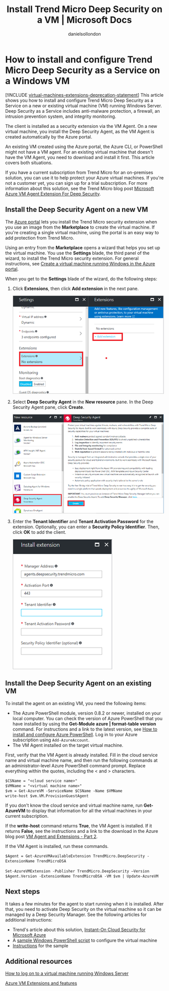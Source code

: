 ﻿---
title: Install Trend Micro Deep Security on a VM | Microsoft Docs
description: This article describes how to install and configure Trend Micro security on a VM created with the Classic deployment model in Azure.
services: virtual-machines-windows
documentationcenter: ''
author: danielsollondon
manager: jeconnoc
editor: ''
tags: azure-service-management

ms.assetid: e991b635-f1e2-483f-b7ca-9d53e7c22e2a
ms.service: virtual-machines-windows
ms.workload: infrastructure-services
ms.tgt_pltfrm: vm-multiple
ms.devlang: na
ms.topic: article
ms.date: 04/20/2018
ms.author: danis

---
# How to install and configure Trend Micro Deep Security as a Service on a Windows VM
[!INCLUDE [virtual-machines-extensions-deprecation-statement](../../../includes/virtual-machines-extensions-deprecation-statement.md)]
This article shows you how to install and configure Trend Micro Deep Security as a Service on a new or existing virtual machine (VM) running Windows Server. Deep Security as a Service includes anti-malware protection, a firewall, an intrusion prevention system, and integrity monitoring.

The client is installed as a security extension via the VM Agent. On a new virtual machine, you install the Deep Security Agent, as the VM Agent is created automatically by the Azure portal.

An existing VM created using the Azure portal, the Azure CLI, or PowerShell might not have a VM agent. For an existing virtual machine that doesn't have the VM Agent, you need to download and install it first. This article covers both situations.

If you have a current subscription from Trend Micro for an on-premises solution, you can use it to help protect your Azure virtual machines. If you're not a customer yet, you can sign up for a trial subscription. For more information about this solution, see the Trend Micro blog post [Microsoft Azure VM Agent Extension For Deep Security](http://go.microsoft.com/fwlink/p/?LinkId=403945).

## Install the Deep Security Agent on a new VM

The [Azure portal](http://portal.azure.com) lets you install the Trend Micro security extension when you use an image from the **Marketplace** to create the virtual machine. If you're creating a single virtual machine, using the portal is an easy way to add protection from Trend Micro.

Using an entry from the **Marketplace** opens a wizard that helps you set up the virtual machine. You use the **Settings** blade, the third panel of the wizard, to install the Trend Micro security extension.  For general instructions, see [Create a virtual machine running Windows in the Azure portal](../windows/classic/tutorial.md).

When you get to the **Settings** blade of the wizard, do the following steps:

1. Click **Extensions**, then click **Add extension** in the next pane.

   ![Start adding the extension][1]

2. Select **Deep Security Agent** in the **New resource** pane. In the Deep Security Agent pane, click **Create**.

   ![Identify Deep Security Agent][2]

3. Enter the **Tenant Identifier** and **Tenant Activation Password** for the extension. Optionally, you can enter a **Security Policy Identifier**. Then, click **OK** to add the client.

   ![Provide extension details][3]

## Install the Deep Security Agent on an existing VM
To install the agent on an existing VM, you need the following items:

* The Azure PowerShell module, version 0.8.2 or newer, installed on your local computer. You can check the version of Azure PowerShell that you have installed by using the **Get-Module azure | format-table version** command. For instructions and a link to the latest version, see [How to install and configure Azure PowerShell](/powershell/azure/overview). Log in to your Azure subscription using `Add-AzureAccount`.
* The VM Agent installed on the target virtual machine.

First, verify that the VM Agent is already installed. Fill in the cloud service name and virtual machine name, and then run the following commands at an administrator-level Azure PowerShell command prompt. Replace everything within the quotes, including the < and > characters.

    $CSName = "<cloud service name>"
    $VMName = "<virtual machine name>"
    $vm = Get-AzureVM -ServiceName $CSName -Name $VMName
    write-host $vm.VM.ProvisionGuestAgent

If you don't know the cloud service and virtual machine name, run **Get-AzureVM** to display that information for all the virtual machines in your current subscription.

If the **write-host** command returns **True**, the VM Agent is installed. If it returns **False**, see the instructions and a link to the download in the Azure blog post [VM Agent and Extensions - Part 2](http://go.microsoft.com/fwlink/p/?LinkId=403947).

If the VM Agent is installed, run these commands.

    $Agent = Get-AzureVMAvailableExtension TrendMicro.DeepSecurity -ExtensionName TrendMicroDSA

    Set-AzureVMExtension -Publisher TrendMicro.DeepSecurity –Version $Agent.Version -ExtensionName TrendMicroDSA -VM $vm | Update-AzureVM

## Next steps
It takes a few minutes for the agent to start running when it is installed. After that, you need to activate Deep Security on the virtual machine so it can be managed by a Deep Security Manager. See the following articles for additional instructions:

* Trend's article about this solution, [Instant-On Cloud Security for Microsoft Azure](http://go.microsoft.com/fwlink/?LinkId=404101)
* A [sample Windows PowerShell script](http://go.microsoft.com/fwlink/?LinkId=404100) to configure the virtual machine
* [Instructions](http://go.microsoft.com/fwlink/?LinkId=404099) for the sample

## Additional resources
[How to log on to a virtual machine running Windows Server]

[Azure VM Extensions and features]

<!-- Image references -->
[1]: ./media/trend/new_vm_Blade3.png
[2]: ./media/trend/find_SecurityAgent.png
[3]: ./media/trend/SecurityAgentDetails.png

<!-- Link references -->
[How to log on to a virtual machine running Windows Server]:../windows/classic/connect-logon.md
[Azure VM Extensions and features]: http://go.microsoft.com/fwlink/p/?linkid=390493&clcid=0x409
